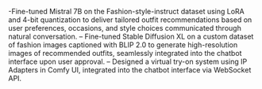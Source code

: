  -Fine-tuned Mistral 7B on the Fashion-style-instruct dataset using LoRA and 4-bit quantization to deliver tailored outfit
recommendations based on user preferences, occasions, and style choices communicated through natural conversation.
– Fine-tuned Stable Diffusion XL on a custom dataset of fashion images captioned with BLIP 2.0 to generate high-resolution
images of recommended outfits, seamlessly integrated into the chatbot interface upon user approval.
– Designed a virtual try-on system using IP Adapters in Comfy UI, integrated into the chatbot interface via WebSocket API.
